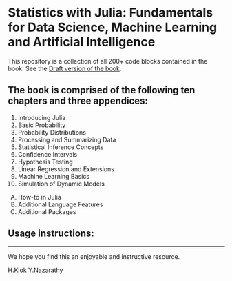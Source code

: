 # Statistics with Julia: Fundamentals for Data Science, Machine Learning and Artificial Intelligence


This repository is a collection of all 200+ code blocks contained in the book. See the [Draft version of the book](https://people.smp.uq.edu.au/YoniNazarathy/julia-stats/StatisticsWithJulia.pdf).

## The book is comprised of the following ten chapters and three appendices:

1. Introducing Julia
2. Basic Probability
3. Probability Distributions
4. Processing and Summarizing Data
5. Statistical Inference Concepts
6. Confidence Intervals
7. Hypothesis Testing
8. Linear Regression and Extensions
9. Machine Learning Basics
10. Simulation of Dynamic Models

<ol type="A">
	<li> How-to in Julia</li>
	<li>Additional Language Features</li>
	<li>Additional Packages</li>
</ol>

## Usage instructions:


---

We hope you find this an enjoyable and instructive resource.

H.Klok
Y.Nazarathy

